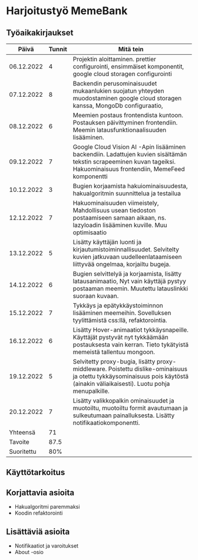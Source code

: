 # Harjoitustyö MemeBank

## Työaikakirjaukset

| Päivä      | Tunnit | Mitä tein                                                                                                                                                                    |
| ---------- | ------ | ---------------------------------------------------------------------------------------------------------------------------------------------------------------------------- |
| 06.12.2022 | 4      | Projektin aloittaminen. prettier configurointi, ensimmäiset komponentit, google cloud storagen configurointi                                                                 |
| 07.12.2022 | 8      | Backendin perusominaisuudet mukaanlukien suojatun yhteyden muodostaminen google cloud storagen kanssa, MongoDb configuraatio,                                                |
| 08.12.2022 | 6      | Meemien postaus frontendista kuntoon. Postauksen päivittyminen frontendiin. Meemin latausfunktionaalisuuden lisääminen.                                                      |
| 09.12.2022 | 7      | Google Cloud Vision AI -Apin lisääminen backendiin. Ladattujen kuvien sisältämän tekstin scrapeeminen kuvan tageiksi. Hakuominaisuus frontendiin, MemeFeed komponentti       |
| 10.12.2022 | 3      | Bugien korjaamista hakuiominaisuudesta, hakualgoritmin suunnittelua ja testailua                                                                                             |
| 12.12.2022 | 7      | Hakuominaisuuden viimeistely, Mahdollisuus usean tiedoston postaamiseen samaan aikaan, ns. lazyloadin lisääminen kuville. Muu optimisaatio                                   |
| 13.12.2022 | 5      | Lisätty käyttäjän luonti ja kirjautumistoiminnallisuudet. Selvitelty kuvien jatkuvaan uudelleenlataamiseen liittyvää ongelmaa, korjailtu bugeja.                             |
| 14.12.2022 | 6      | Bugien selvittelyä ja korjaamista, lisätty latausanimaatio, Nyt vain käyttäjä pystyy postaaman meemin. Muutettu latauslinkki suoraan kuvaan.                                 |
| 15.12.2022 | 7      | Tykkäys ja epätykkäystoiminnon lisääminen meemeihin. Sovelluksen tyylittämistä css:llä, refaktorointia.                                                                      |
| 16.12.2022 | 6      | Lisätty Hover-animaatiot tykkäysnapeille. Käyttäjät pystyvät nyt tykkäämään postauksesta vain kerran. Tieto tykätyistä memeistä tallentuu mongoon.                           |
| 19.12.2022 | 5      | Selvitetty proxy-bugia, lisätty proxy-middleware. Poistettu dislike-ominaisuus ja otettu tykkäysominaisuus pois käytöstä (ainakin väliaikaisesti). Luotu pohja menupalkille. |
| 20.12.2022 | 7      | Lisätty valikkopalkin ominaisuudet ja muotoiltu, muotoiltu formit avautumaan ja sulkeutumaan painalluksesta. Lisätty notifikaatiokomponentti.                                |
| Yhteensä   | 71     |
| Tavoite    | 87.5   |
| Suoritettu | 80%    |

## Käyttötarkoitus

## Korjattavia asioita

- Hakualgoritmi paremmaksi
- Koodin refaktorointi

## Lisättäviä asioita

- Notifikaatiot ja varoitukset
- About -osio
